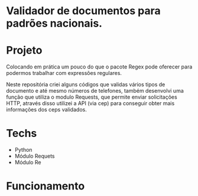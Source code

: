 # Validador de documentos para padrões nacionais.
# Projeto
Colocando em prática um pouco do que o pacote Regex pode oferecer para podermos trabalhar com expressões regulares. 

Neste repositória criei alguns códigos que validas vários tipos de documento e até mesmo números de telefones, também desenvolvi uma função que utiliza o modulo Requests, que permite enviar solicitações HTTP, através disso utilizei a API (via cep) para conseguir obter mais informações dos ceps validados.

# Techs
- Python
- Módulo Requets
- Módulo Re

# Funcionamento
